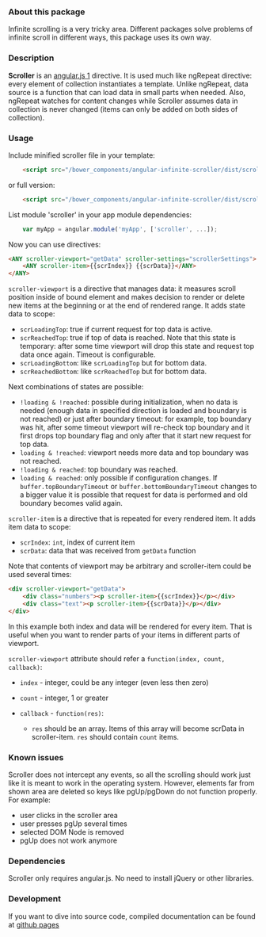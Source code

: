 ###  About this package

Infinite scrolling is a very tricky area. Different packages solve problems of infinite scroll in
different ways, this package uses its own way.

### Description

**Scroller** is an [angular.js 1](https://angularjs.org/) directive. It is used much like ngRepeat
directive: every element of collection instantiates a template. Unlike ngRepeat, data source is a
function that can load data in small parts when needed. Also, ngRepeat watches for content changes
while Scroller assumes data in collection is never changed (items can only be added on both sides
of collection).

### Usage

Include minified scroller file in your template:

```html
    <script src="/bower_components/angular-infinite-scroller/dist/scroller.min.js" type="text/javascript"></script>
```

or full version:

```html
    <script src="/bower_components/angular-infinite-scroller/dist/scroller.js" type="text/javascript"></script>
```

List module 'scroller' in your app module dependencies:
```javascript
    var myApp = angular.module('myApp', ['scroller', ...]);
```

Now you can use directives:

```html
<ANY scroller-viewport="getData" scroller-settings="scrollerSettings">
    <ANY scroller-item>{{scrIndex}} {{scrData}}</ANY>
</ANY>
```

`scroller-viewport` is a directive that manages data: it measures scroll position inside of bound
element and makes decision to render or delete new items at the beginning or at the end of
rendered range. It adds state data to scope:

* `scrLoadingTop`: true if current request for top data is active.
* `scrReachedTop`: true if top of data is reached. Note that this state is temporary: after some
time viewport will drop this state and request top data once again. Timeout is configurable.
* `scrLoadingBottom`: like `scrLoadingTop` but for bottom data.
* `scrReachedBottom`: like `scrReachedTop` but for bottom data.

Next combinations of states are possible:

* `!loading & !reached`: possible during initialization, when no data is needed (enough data in
specified direction is loaded and boundary is not reached) or just after boundary timeout: for
example, top boundary was hit, after some timeout viewport will re-check top boundary and it first
drops top boundary flag and only after that it start new request for top data.
* `loading & !reached`: viewport needs more data and top boundary was not reached.
* `!loading & reached`: top boundary was reached.
* `loading & reached`: only possible if configuration changes. If `buffer.topBoundaryTimeout` or
`buffer.bottomBoundaryTimeout` changes to a bigger value it is possible that request for data is
performed and old boundary becomes valid again.  

`scroller-item` is a directive that is repeated for every rendered item. It adds item data to scope:

* `scrIndex`: `int`, index of current item
* `scrData`: data that was received from `getData` function

Note that contents of viewport may be arbitrary and scroller-item could be used several times:

```html
<div scroller-viewport="getData">
    <div class="numbers"><p scroller-item>{{scrIndex}}</p></div>
    <div class="text"><p scroller-item>{{scrData}}</p></div>
</div>
```

In this example both index and data will be rendered for every item. That is useful when you want to
render parts of your items in different parts of viewport.

`scroller-viewport` attribute should refer a `function(index, count, callback)`:

* `index` - integer, could be any integer (even less then zero)
* `count` - integer, 1 or greater
* `callback` - `function(res)`:
    
    * `res` should be an array. Items of this array will become scrData in scroller-item. `res`
should contain `count` items.

### Known issues

Scroller does not intercept any events, so all the scrolling should work just like it is meant to
work in the operating system. However, elements far from shown area are deleted so keys like
pgUp/pgDown do not function properly. For example:

* user clicks in the scroller area
* user presses pgUp several times
* selected DOM Node is removed
* pgUp does not work anymore

### Dependencies

Scroller only requires angular.js. No need to install jQuery or other libraries.

### Development

If you want to dive into source code, compiled documentation can be found at
[github pages](https://slnpacifist.github.io/angular-infinite-scroller/docs/scroller.html)
